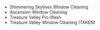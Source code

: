 - Shimmering Skylines Window Cleaning
- Ascension Window Cleaning
- Treasure Valley Pro Wash
- Treasure Valley Window Cleaning (TAKEN)